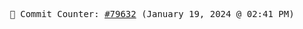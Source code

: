 <p align="center">
    <samp>
        📮 Commit Counter: <a href="https://github.com/Javascript-void0/Javascript-void0/commits/main">#79632</a> (January 19, 2024 @ 02:41 PM)
    </samp>
</p>